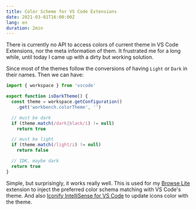 ```yaml
---
title: Color Scheme for VS Code Extensions
date: 2021-03-01T16:00:00Z
lang: en
duration: 2min
---
```


There is currently no API to access colors of current theme in VS Code Extensions, nor the meta information of them. It frustrated me for a long while, until today I came up with a dirty but working solution.

Since most of the themes follow the conversions of having `Light` or `Dark` in their names. Then we can have:

```ts
import { workspace } from 'vscode'

export function isDarkTheme() {
  const theme = workspace.getConfiguration()
    .get('workbench.colorTheme', '')

  // must be dark
  if (theme.match(/dark|black/i) != null)
    return true

  // must be light
  if (theme.match(/light/i) != null)
    return false

  // IDK, maybe dark
  return true
}
```

Simple, but surprisingly, it works really well. This is used for my [Browse Lite](https://github.com/antfu/vscode-browse-lite) extension to inject the preferred color schema matching with VS Code's theme. And also [Iconify IntelliSense for VS Code](https://github.com/antfu/vscode-iconify) to update icons color with the theme.
